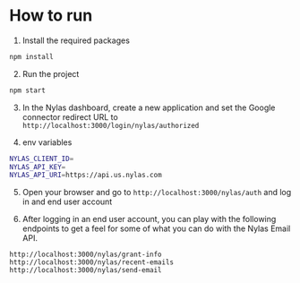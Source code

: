 # How to run

1. Install the required packages

```bash
npm install
```

2. Run the project

```bash
npm start
```

3. In the Nylas dashboard, create a new application and set the Google connector redirect URL to `http://localhost:3000/login/nylas/authorized`

4. env variables

```bash
NYLAS_CLIENT_ID=
NYLAS_API_KEY=
NYLAS_API_URI=https://api.us.nylas.com
```

5. Open your browser and go to `http://localhost:3000/nylas/auth` and log in and end user account

6. After logging in an end user account, you can play with the following endpoints to get a feel for some of what you can do with the Nylas Email API.

```text
http://localhost:3000/nylas/grant-info
http://localhost:3000/nylas/recent-emails
http://localhost:3000/nylas/send-email
```
